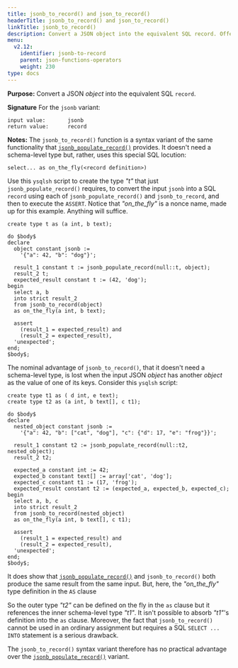 ```yaml
---
title: jsonb_to_record() and json_to_record()
headerTitle: jsonb_to_record() and json_to_record()
linkTitle: jsonb_to_record()
description: Convert a JSON object into the equivalent SQL record. Offers no practical advantage over the jsonb_populate_record() variant.
menu:
  v2.12:
    identifier: jsonb-to-record
    parent: json-functions-operators
    weight: 230
type: docs
---
```


**Purpose:** Convert a JSON _object_ into the equivalent SQL `record`.

**Signature** For the `jsonb` variant:

```
input value:       jsonb
return value:      record
```

**Notes:** The `jsonb_to_record()` function is a syntax variant of the same functionality that [`jsonb_populate_record()`](../jsonb-populate-record/) provides. It doesn't need a schema-level type but, rather, uses this special SQL locution:
```
select... as on_the_fly(<record definition>)
```
Use this `ysqlsh` script to create the type _"t"_ that just `jsonb_populate_record()` requires, to convert the input `jsonb` into a SQL `record` using each of  `jsonb_populate_record()` and `jsonb_to_record`, and then to execute the `ASSERT`. Notice that _"on_the_fly"_ is a nonce name, made up for this example. Anything will suffice.

```plpgsql
create type t as (a int, b text);

do $body$
declare
  object constant jsonb :=
    '{"a": 42, "b": "dog"}';

  result_1 constant t := jsonb_populate_record(null::t, object);
  result_2 t;
  expected_result constant t := (42, 'dog');
begin
  select a, b
  into strict result_2
  from jsonb_to_record(object)
  as on_the_fly(a int, b text);

  assert
    (result_1 = expected_result) and
    (result_2 = expected_result),
  'unexpected';
end;
$body$;
```

The nominal advantage of `jsonb_to_record()`, that it doesn't need a schema-level type, is lost when the input JSON _object_ has another _object_ as the value of one of its keys. Consider this `ysqlsh` script:

```plpgsql
create type t1 as ( d int, e text);
create type t2 as (a int, b text[], c t1);

do $body$
declare
  nested_object constant jsonb :=
    '{"a": 42, "b": ["cat", "dog"], "c": {"d": 17, "e": "frog"}}';

  result_1 constant t2 := jsonb_populate_record(null::t2, nested_object);
  result_2 t2;

  expected_a constant int := 42;
  expected_b constant text[] := array['cat', 'dog'];
  expected_c constant t1 := (17, 'frog');
  expected_result constant t2 := (expected_a, expected_b, expected_c);
begin
  select a, b, c
  into strict result_2
  from jsonb_to_record(nested_object)
  as on_the_fly(a int, b text[], c t1);

  assert
    (result_1 = expected_result) and
    (result_2 = expected_result),
  'unexpected';
end;
$body$;
```

It does show that [`jsonb_populate_record()`](../jsonb-populate-record/) and `jsonb_to_record()` both produce the same result from the same input. But, here, the _"on_the_fly"_ type definition in the `AS` clause

So the outer type _"t2"_ can be defined on the fly in the `as` clause but it references the inner schema-level type _"t1"_. It isn't possible to absorb _"t1"_'s definition into the `as` clause. Moreover, the fact that `jsonb_to_record()` cannot be used in an ordinary assignment but requires a SQL `SELECT ... INTO` statement is a serious drawback.

The `jsonb_to_record()` syntax variant therefore has no practical advantage over the [`jsonb_populate_record()`](../jsonb-populate-record/) variant.
